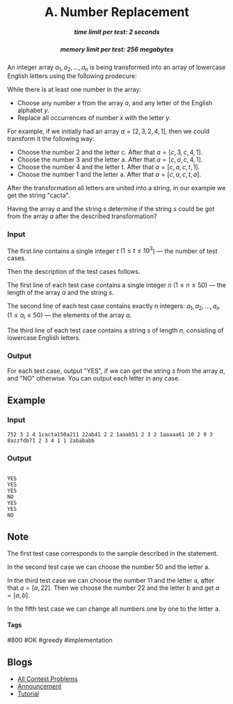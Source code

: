 <h1 style='text-align: center;'> A. Number Replacement</h1>

<h5 style='text-align: center;'>time limit per test: 2 seconds</h5>
<h5 style='text-align: center;'>memory limit per test: 256 megabytes</h5>

An integer array $a_1, a_2, \ldots, a_n$ is being transformed into an array of lowercase English letters using the following prodecure:

While there is at least one number in the array: 

* Choose any number $x$ from the array $a$, and any letter of the English alphabet $y$.
* Replace all occurrences of number $x$ with the letter $y$.

For example, if we initially had an array $a = [2, 3, 2, 4, 1]$, then we could transform it the following way:

* Choose the number $2$ and the letter c. After that $a = [c, 3, c, 4, 1]$.
* Choose the number $3$ and the letter a. After that $a = [c, a, c, 4, 1]$.
* Choose the number $4$ and the letter t. After that $a = [c, a, c, t, 1]$.
* Choose the number $1$ and the letter a. After that $a = [c, a, c, t, a]$.

After the transformation all letters are united into a string, in our example we get the string "cacta".

Having the array $a$ and the string $s$ determine if the string $s$ could be got from the array $a$ after the described transformation?

### Input

The first line contains a single integer $t$ $(1 \leq t \leq 10^3$) — the number of test cases.

Then the description of the test cases follows.

The first line of each test case contains a single integer $n$ ($1 \leq n \leq 50$) — the length of the array $a$ and the string $s$.

The second line of each test case contains exactly $n$ integers: $a_1, a_2, \ldots, a_n$ ($1 \leq a_i \leq 50$) — the elements of the array $a$.

The third line of each test case contains a string $s$ of length $n$, consisting of lowercase English letters. 

### Output

For each test case, output "YES", if we can get the string $s$ from the array $a$, and "NO" otherwise. You can output each letter in any case.

## Example

### Input


```text
752 3 2 4 1cacta150a211 22ab41 2 2 1aaab51 2 3 2 1aaaaa61 10 2 9 3 8azzfdb71 2 3 4 1 1 2abababb
```
### Output

```text

YES
YES
YES
NO
YES
YES
NO

```
## Note

The first test case corresponds to the sample described in the statement.

In the second test case we can choose the number $50$ and the letter a.

In the third test case we can choose the number $11$ and the letter a, after that $a = [a, 22]$. Then we choose the number $22$ and the letter b and get $a = [a, b]$.

In the fifth test case we can change all numbers one by one to the letter a.



#### Tags 

#800 #OK #greedy #implementation 

## Blogs
- [All Contest Problems](../Codeforces_Round_828_(Div._3).md)
- [Announcement](../blogs/Announcement.md)
- [Tutorial](../blogs/Tutorial.md)

